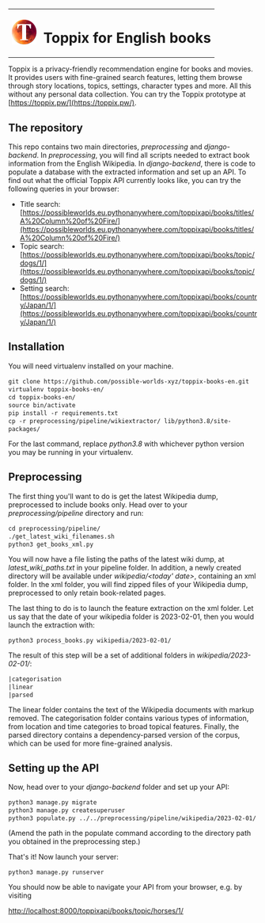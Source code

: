 <table style="border:0px;">
<tr><td><img src="img/redmoonlogo.png" width="50px"/></td><td><h1>Toppix for English books</h1></td></tr>
</table>

Toppix is a privacy-friendly recommendation engine for books and movies. It provides users with fine-grained search features, letting them browse through story locations, topics, settings, character types and more. All this without any personal data collection. You can try the Toppix prototype at [https://toppix.pw/](https://toppix.pw/).

## The repository

This repo contains two main directories, *preprocessing* and *django-backend*. In *preprocessing*, you will find all scripts needed to extract book information from the English Wikipedia. In *django-backend*, there is code to populate a database with the extracted information and set up an API. To find out what the official Toppix API currently looks like, you can try the following queries in your browser:


* Title search: [https://possibleworlds.eu.pythonanywhere.com/toppixapi/books/titles/A%20Column%20of%20Fire/](https://possibleworlds.eu.pythonanywhere.com/toppixapi/books/titles/A%20Column%20of%20Fire/)
* Topic search: [https://possibleworlds.eu.pythonanywhere.com/toppixapi/books/topic/dogs/1/](https://possibleworlds.eu.pythonanywhere.com/toppixapi/books/topic/dogs/1/)
* Setting search: [https://possibleworlds.eu.pythonanywhere.com/toppixapi/books/country/Japan/1/](https://possibleworlds.eu.pythonanywhere.com/toppixapi/books/country/Japan/1/)


## Installation

You will need virtualenv installed on your machine.

```
git clone https://github.com/possible-worlds-xyz/toppix-books-en.git
virtualenv toppix-books-en/
cd toppix-books-en/
source bin/activate
pip install -r requirements.txt
cp -r preprocessing/pipeline/wikiextractor/ lib/python3.8/site-packages/
```

For the last command, replace *python3.8* with whichever python version you may be running in your virtualenv.

## Preprocessing

The first thing you'll want to do is get the latest Wikipedia dump, preprocessed to include books only. Head over to your *preprocessing/pipeline* directory and run:

```
cd preprocessing/pipeline/
./get_latest_wiki_filenames.sh
python3 get_books_xml.py 
```

You will now have a file listing the paths of the latest wiki dump, at *latest_wiki_paths.txt* in your pipeline folder. In addition, a newly created directory will be available under *wikipedia/<today' date>*, containing an xml folder. In the xml folder, you will find zipped files of your Wikipedia dump, preprocessed to only retain book-related pages.

The last thing to do is to launch the feature extraction on the xml folder. Let us say that the date of your wikipedia folder is 2023-02-01, then you would launch the extraction with:

```
python3 process_books.py wikipedia/2023-02-01/
```

The result of this step will be a set of additional folders in *wikipedia/2023-02-01/*: 

```
|categorisation
|linear
|parsed
```

The linear folder contains the text of the Wikipedia documents with markup removed. The categorisation folder contains various types of information, from location and time categories to broad topical features. Finally, the parsed directory contains a dependency-parsed version of the corpus, which can be used for more fine-grained analysis.


## Setting up the API

Now, head over to your *django-backend* folder and set up your API:

```
python3 manage.py migrate
python3 manage.py createsuperuser
python3 populate.py ../../preprocessing/pipeline/wikipedia/2023-02-01/
```

(Amend the path in the populate command according to the directory path you obtained in the preprocessing step.)

That's it! Now launch your server:

```
python3 manage.py runserver
```

You should now be able to navigate your API from your browser, e.g. by visiting

[http://localhost:8000/toppixapi/books/topic/horses/1/](http://localhost:8000/toppixapi/books/topic/horses/1/)
